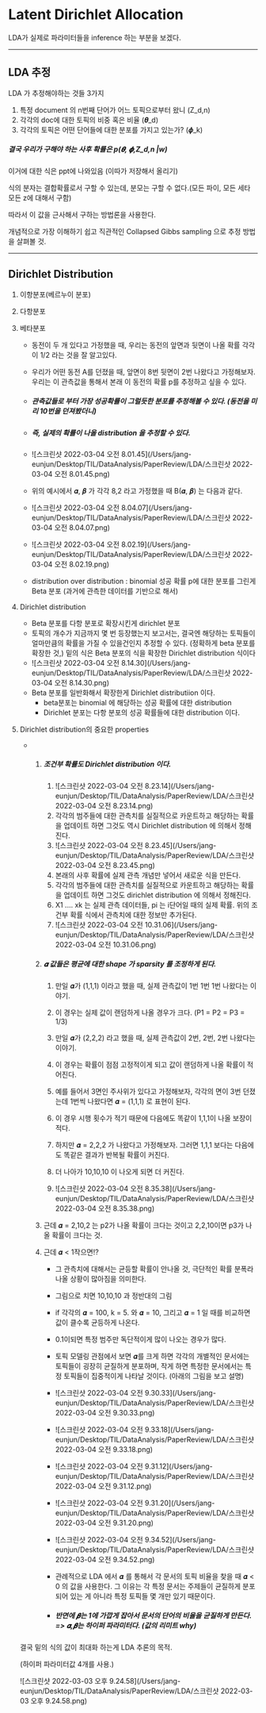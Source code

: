 # Latent Dirichlet Allocation



LDA가 실제로 파라미터들을 inference 하는 부분을 보겠다.





<hr>



## LDA 추정



LDA 가 추정해야하는 것들 3가지



1. 특정 document 의 n번째 단어가 어느 토픽으로부터 왔니 (Z_d,n)
2. 각각의 doc에 대한 토픽의 비중 혹은 비율 (𝜽_d)
3. 각각의 토픽은 어떤 단어들에 대한 분포를 가지고 있는가? (𝝓_k)



##### 결국 우리가 구해야 하는 사후 확률은 p(𝜽, 𝝓,Z_d,n |w)

이거에 대한 식은 ppt에 나와있음 (이따가 저장해서 올리기)

식의 분자는 결합확률로서 구할 수 있는데, 분모는 구할 수 없다.(모든 파이, 모든 세타 모든 z에 대해서 구함)



따라서 이 값을 근사해서 구하는 방법론을 사용한다.

개념적으로 가장 이해하기 쉽고 직관적인 Collapsed Gibbs sampling 으로 추정 방법을 살펴볼 것.



<hr>



## Dirichlet Distribution



1. 이항분포(베르누이 분포)

2. 다항분포

3. 베타분포

   - 동전이 두 개 있다고 가정했을 때, 우리는 동전의 앞면과 뒷면이 나올 확률 각각이 1/2 라는 것을 잘 알고있다.

   - 우리가 어떤 동전 A를 던졌을 때, 앞면이 8번 뒷면이 2번 나왔다고 가정해보자. 우리는 이 관측값을 통해서 본래 이 동전의 확률 p를 추정하고 싶을 수 있다.

   - ##### 관측값들로 부터 가장 성공확률이 그럴듯한 분포를 추정해볼 수 있다. (동전을 미리 10번을 던져봤더니)

   - ##### 즉, 실제의 확률이 나올 distribution 을 추정할 수 있다.

   - ![스크린샷 2022-03-04 오전 8.01.45](/Users/jang-eunjun/Desktop/TIL/DataAnalysis/PaperReview/LDA/스크린샷 2022-03-04 오전 8.01.45.png)

   - 위의 예시에서 𝜶, 𝜷 가 각각 8,2 라고 가정했을 때 B(𝜶, 𝜷) 는 다음과 같다.

   - ![스크린샷 2022-03-04 오전 8.04.07](/Users/jang-eunjun/Desktop/TIL/DataAnalysis/PaperReview/LDA/스크린샷 2022-03-04 오전 8.04.07.png)

   - ![스크린샷 2022-03-04 오전 8.02.19](/Users/jang-eunjun/Desktop/TIL/DataAnalysis/PaperReview/LDA/스크린샷 2022-03-04 오전 8.02.19.png)

   - distribution over distribution : binomial 성공 확률 p에 대한 분포를 그린게 Beta 분포 (과거에 관측한 데이터를 기반으로 해서)

     

4. Dirichlet distribution

   - Beta 분포를 다항 분포로 확장시킨게 dirichlet 분포
   - 토픽의 개수가 지금까지 몇 번 등장했는지 보고서는, 결국엔 해당하는 토픽들이 얼마만큼의 확률을 가질 수 있을건인지 추정할 수 있다. (정확하게 beta 분포를 확장한 것,) 밑의 식은 Beta 분포의 식을 확장한 Dirichlet distribution 식이다
   - ![스크린샷 2022-03-04 오전 8.14.30](/Users/jang-eunjun/Desktop/TIL/DataAnalysis/PaperReview/LDA/스크린샷 2022-03-04 오전 8.14.30.png)
   - Beta 분포를 일반화해서 확장한게 Dirichlet distributiion 이다.
     - beta분포는 binomial 에 해당하는 성공 확률에 대한 distribution 
     - Dirichlet 분포는 다항 분포의 성공 확률들에 대한 distribution 이다.

5. Dirichlet distribution의 중요한 properties

   - 1. ##### 조건부 확률도 Dirichlet distribution 이다.

        1. ![스크린샷 2022-03-04 오전 8.23.14](/Users/jang-eunjun/Desktop/TIL/DataAnalysis/PaperReview/LDA/스크린샷 2022-03-04 오전 8.23.14.png)
        2. 각각의 범주들에 대한 관측치를 실질적으로 카운트하고 해당하는 확률을 업데이트 하면 그것도 역시 Dirichlet distribution 에 의해서 정해진다.
        3. ![스크린샷 2022-03-04 오전 8.23.45](/Users/jang-eunjun/Desktop/TIL/DataAnalysis/PaperReview/LDA/스크린샷 2022-03-04 오전 8.23.45.png)
        4. 본래의 사후 확률에 실제 관측 개념만 넣어서 새로운 식을 만든다. 
        5. 각각의 범주들에 대한 관측치를 실질적으로 카운트하고 해당하는 확률을 업데이트 하면 그것도 dirichlet distribution 에 의해서 정해진다.
        6. X1 .... xk 는 실제 관측 데이터들, pi 는 i단어일 때의 실제 확률. 위의 조건부 확률 식에서 관측치에 대한 정보만 추가된다.
        7. ![스크린샷 2022-03-04 오전 10.31.06](/Users/jang-eunjun/Desktop/TIL/DataAnalysis/PaperReview/LDA/스크린샷 2022-03-04 오전 10.31.06.png)

     2. ##### 𝜶 값들은 평균에 대한 shape 가 sparsity 를 조정하게 된다.

        1. 만일 𝜶가 (1,1,1) 이라고 했을 때, 실제 관측값이 1번 1번 1번 나왔다는 이야기.

        2. 이 경우는 실제 값이 랜덤하게 나올 경우가 크다. (P1 = P2 = P3 = 1/3)

        3. 만일 𝜶가 (2,2,2) 라고 했을 때, 실제 관측값이 2번, 2번, 2번 나왔다는 이야기.

        4. 이 경우는 확률이 점점 고정적이게 되고 값이 랜덤하게 나올 확률이 적어진다.

        5. 예를 들어서 3면인 주사위가 있다고 가정해보자, 각각의 면이 3번 던졌는데 1번씩 나왔다면 𝜶 = (1,1,1) 로 표현이 된다.

        6. 이 경우 시행 횟수가 적기 때문에 다음에도 똑같이 1,1,1이 나올 보장이 적다.

        7. 하지만 𝜶 = 2,2,2 가 나왔다고 가정해보자. 그러면 1,1,1 보다는 다음에도 똑같은 결과가 반복될 확률이 커진다.

        8. 더 나아가 10,10,10 이 나오게 되면 더 커진다.

           

        9. ![스크린샷 2022-03-04 오전 8.35.38](/Users/jang-eunjun/Desktop/TIL/DataAnalysis/PaperReview/LDA/스크린샷 2022-03-04 오전 8.35.38.png)

        

     3. 근데 𝜶 = 2,10,2 는 p2가 나올 확률이 크다는 것이고 2,2,10이면 p3가 나올 확률이 크다는 것.

     4. 근데 𝜶 < 1작으면!?

        - 그 관측치에 대해서는 균등할 확률이 안나올 것, 극단적인 확률 분폭라 나올 상황이 많아짐을 의미한다.

        - 그림으로 치면 10,10,10 과 정반대의 그림

        - if 각각의 𝜶 = 100, k = 5. 와 𝜶 = 10, 그리고 𝜶 = 1 일 때를 비교하면 값이 클수록 균등하게 나온다.

        - 0.1이되면 특정 범주만 독단적이게 많이 나오는 경우가 많다.

        - 토픽 모델링 관점에서 보면 𝜶를 크게 하면 각각의 개별적인 문서에는 토픽들이 굉장히 균질하게 분포하며, 작게 하면 특정한 문서에서는 특정 토픽들이 집중적이게 나타날 것이다. (아래의 그림을 보고 설명)

        -  ![스크린샷 2022-03-04 오전 9.30.33](/Users/jang-eunjun/Desktop/TIL/DataAnalysis/PaperReview/LDA/스크린샷 2022-03-04 오전 9.30.33.png)

        - ![스크린샷 2022-03-04 오전 9.33.18](/Users/jang-eunjun/Desktop/TIL/DataAnalysis/PaperReview/LDA/스크린샷 2022-03-04 오전 9.33.18.png)

        - ![스크린샷 2022-03-04 오전 9.31.12](/Users/jang-eunjun/Desktop/TIL/DataAnalysis/PaperReview/LDA/스크린샷 2022-03-04 오전 9.31.12.png)

        - ![스크린샷 2022-03-04 오전 9.31.20](/Users/jang-eunjun/Desktop/TIL/DataAnalysis/PaperReview/LDA/스크린샷 2022-03-04 오전 9.31.20.png)

        - ![스크린샷 2022-03-04 오전 9.34.52](/Users/jang-eunjun/Desktop/TIL/DataAnalysis/PaperReview/LDA/스크린샷 2022-03-04 오전 9.34.52.png)

        - 관례적으로 LDA 에서 𝜶 를 통해서 각 문서의 토픽 비율을 찾을 때 𝜶 < 0 의 값을 사용한다. 그 이유는 각 특정 문서는 주제들이 균질하게 분포되어 있는 게 아니라 특정 토픽들 몇 개만 있기 때문이다.

        - ##### 반면에 𝜷는 1에 가깝게 잡아서 문서의 단어의 비율을 균질하게 만든다. => 𝜶,𝜷는 하이퍼 파라미터다. (값의 리미트 why)

   

   결국 밑의 식의 값이 최대화 하는게 LDA 추론의 목적.

   (하이퍼 파라미터값 4개를 사용.)

   

   ![스크린샷 2022-03-03 오후 9.24.58](/Users/jang-eunjun/Desktop/TIL/DataAnalysis/PaperReview/LDA/스크린샷 2022-03-03 오후 9.24.58.png)

   

